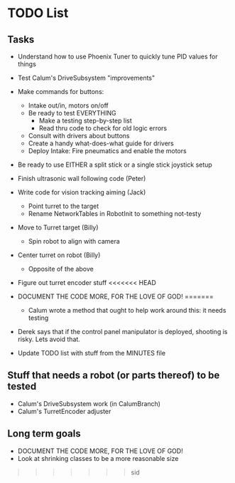 # TODO List

## Tasks

* Understand how to use Phoenix Tuner to quickly tune PID values for things
* Test Calum's DriveSubsystem "improvements"
* Make commands for buttons:
  * Intake out/in, motors on/off
  * Be ready to test EVERYTHING
    * Make a testing step-by-step list
    * Read thru code to check for old logic errors
  * Consult with drivers about buttons
  * Create a handy what-does-what guide for drivers
  * Deploy Intake: Fire pneumatics and enable the motors
* Be ready to use EITHER a split stick or a single stick joystick setup
* Finish ultrasonic wall following code (Peter)
* Write code for vision tracking aiming (Jack)
  * Point turret to the target
  * Rename NetworkTables in RobotInit to something not-testy
* Move to Turret target (Billy)
  * Spin robot to align with camera
* Center turret on robot (Billy)
  * Opposite of the above
* Figure out turret encoder stuff
<<<<<<< HEAD

* DOCUMENT THE CODE MORE, FOR THE LOVE OF GOD!
=======
  * Calum wrote a method that ought to help work around this: it needs testing
* Derek says that if the control panel manipulator is deployed, shooting is risky.  Lets avoid that.
* Update TODO list with stuff from the MINUTES file

## Stuff that needs a robot (or parts thereof) to be tested

* Calum's DriveSubsystem work (in CalumBranch)
* Calum's TurretEncoder adjuster

## Long term goals

* DOCUMENT THE CODE MORE, FOR THE LOVE OF GOD!
* Look at shrinking classes to be a more reasonable size
>>>>>>> sid
